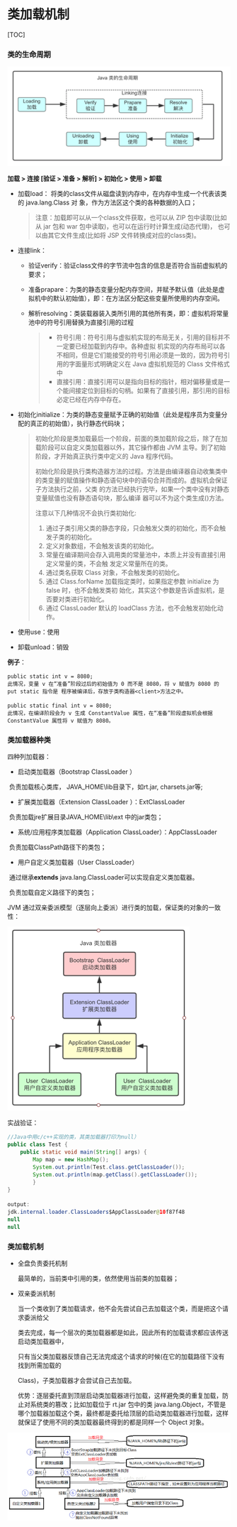 # 类加载机制

[TOC]

### 类的生命周期

<img src="images/java_class_life.png" alt="image-20200228135219483" style="zoom:50%;" />

**加载 > 连接 [验证 > 准备 > 解析] > 初始化 > 使用 >  卸载**

- 加载load： 将类的class文件从磁盘读到内存中，在内存中生成一个代表该类的 java.lang.Class 对 象，作为方法区这个类的各种数据的入口；

  > 注意：加载即可以从一个class文件获取，也可以从 ZIP 包中读取(比如从 jar 包和 war 包中读取)，也可以在运行时计算生成(动态代理)， 也可以由其它文件生成(比如将 JSP 文件转换成对应的class类)。

- 连接link：

  - 验证verify：验证class文件的字节流中包含的信息是否符合当前虚拟机的要求；

  - 准备prapare：为类的静态变量分配内存空间，并赋予默认值（此处是虚拟机中的默认初始值），即：在方法区分配这些变量所使用的内存空间。

  - 解析resolving：类装载器装入类所引用的其他所有类，即：虚拟机将常量池中的符号引用替换为直接引用的过程

    >- 符号引用：符号引用与虚拟机实现的布局无关，引用的目标并不一定要已经加载到内存中。各种虚拟 机实现的内存布局可以各不相同，但是它们能接受的符号引用必须是一致的，因为符号引 用的字面量形式明确定义在 Java 虚拟机规范的 Class 文件格式中
    >- 直接引用：直接引用可以是指向目标的指针，相对偏移量或是一个能间接定位到目标的句柄。如果有了直接引用，那引用的目标必定已经在内存中存在。

- 初始化initialize：为类的静态变量赋予正确的初始值（此处是程序员为变量分配的真正的初始值），执行静态代码块；

  > 初始化阶段是类加载最后一个阶段，前面的类加载阶段之后，除了在加载阶段可以自定义类加载器以外，其它操作都由 JVM 主导。到了初始阶段，才开始真正执行类中定义的 Java 程序代码。
  >
  > 初始化阶段是执行类构造器<client>方法的过程。<client>方法是由编译器自动收集类中的类变量的赋值操作和静态语句块中的语句合并而成的。虚拟机会保证子<client>方法执行之前，父类 的<client>方法已经执行完毕，如果一个类中没有对静态变量赋值也没有静态语句块，那么编译 器可以不为这个类生成<client>()方法。
  >
  > 注意以下几种情况不会执行类初始化:
  >
  > 1. 通过子类引用父类的静态字段，只会触发父类的初始化，而不会触发子类的初始化。
  > 2. 定义对象数组，不会触发该类的初始化。
  > 3. 常量在编译期间会存入调用类的常量池中，本质上并没有直接引用定义常量的类，不会触
  > 发定义常量所在的类。
  > 4. 通过类名获取 Class 对象，不会触发类的初始化。
  > 5. 通过 Class.forName 加载指定类时，如果指定参数 initialize 为 false 时，也不会触发类初
  > 始化，其实这个参数是告诉虚拟机，是否要对类进行初始化。
  > 6. 通过 ClassLoader 默认的 loadClass 方法，也不会触发初始化动作。

- 使用use：使用

- 卸载unload：销毁

**例子**：

```
public static int v = 8080;
此情况，变量 v 在“准备”阶段过后的初始值为 0 而不是 8080，将 v 赋值为 8080 的 put static 指令是 程序被编译后，存放于类构造器<client>方法之中。

public static final int v = 8080;
此情况，在编译阶段会为 v 生成 ConstantValue 属性，在“准备”阶段虚拟机会根据 ConstantValue 属性将 v 赋值为 8080。
```



### 类加载器种类

四种列加载器：

- 启动类加载器（Bootstrap  ClassLoader  ）

​	负责加载核心类库， JAVA_HOME\lib目录下，如rt.jar, charsets.jar等;

- 扩展类加载器（Extension ClassLoader ）：ExtClassLoader

​	负责加载jre扩展目录JAVA_HOME\lib\ext 中的jar类包；

- 系统/应用程序类加载器（Application ClassLoader）：AppClassLoader 

​    负责加载ClassPath路径下的类包；

-  用户自定义类加载器（User  ClassLoader）

​    通过继承**extends** java.lang.ClassLoader可以实现自定义类加载器。

​    负责加载自定义路径下的类包；



JVM 通过双亲委派模型（逐层向上委派）进行类的加载，保证类的对象的一致性：

<img src="images/java_class_loaders.png" alt="image-20200228134333989" style="zoom: 50%;" />



实战验证：

```java
//Java中用c/c++实现的类，其类加载器打印为null）
public class Test {
	public static void main(String[] args) {
		Map map = new HashMap();
		System.out.println(Test.class.getClassLoader());
		System.out.println(map.getClass().getClassLoader());
		}
}

output:
jdk.internal.loader.ClassLoaders$AppClassLoader@10f87f48
null
null
```



### 类加载机制

- 全盘负责委托机制

  最简单的，当前类中引用的类，依然使用当前类的加载器；

- 双亲委派机制

  当一个类收到了类加载请求，他不会先尝试自己去加载这个类，而是把这个请求委派给父

  类去完成，每一个层次的类加载器都是如此，因此所有的加载请求都应该传送启动类加载器中，

  只有当父类加载器反馈自己无法完成这个请求的时候(在它的加载路径下没有找到所需加载的

  Class)，子类加载器才会尝试自己去加载。

  优势：逐层委托直到顶层启动类加载器进行加载，这样避免类的重复加载，防止对系统类的篡改；比如加载位于 rt.jar 包中的类 java.lang.Object，不管是哪个加载器加载这个类，最终都是委托给顶层的启动类加载器进行加载，这样就保证了使用不同的类加载器最终得到的都是同样一个 Object 对象。


![image-20200228141945389](images/class_load_method_shuangqin.png)



